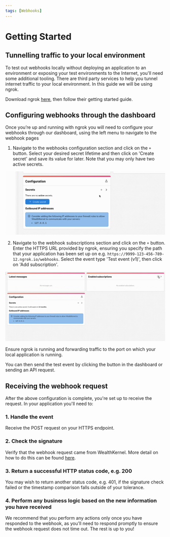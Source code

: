 ```yaml
---
tags: [Webhooks]
---
```


# Getting Started

## Tunnelling traffic to your local environment

To test out webhooks locally without deploying an application to an environment or exposing your test environments to the Internet, you'll need some additional tooling. There are third party services to help you tunnel internet traffic to your local environment. In this guide we will be using ngrok.

Download ngrok [here](https://ngrok.com/download), then follow their getting started guide.

## Configuring webhooks through the dashboard

Once you’re up and running with ngrok you will need to configure your webhooks through our dashboard, using the left menu to navigate to the webhook pages

1. Navigate to the webhooks configuration section and click on the `+` button. Select your desired secret lifetime and then click on 'Create secret' and save its value for later. Note that you may only have two active secrets.

  ![Generate a secret in the dashboard](../../assets/images/webhooks/Generate-Secret2.gif)

2. Navigate to the webhook subscriptions section and click on the `+` button. Enter the HTTPS URL provided by ngrok, ensuring you specify the path that your application has been set up on e.g. `https://9999-123-456-789-12.ngrok.io/webhooks`. Select the event type 'Test event (v1)', then click on 'Add subscription'.

  ![Create a webhook subscription](../../assets/images/webhooks/Create-Subscription2.gif)

Ensure ngrok is running and forwarding traffic to the port on which your local application is running.

You can then send the test event by clicking the button in the dashboard or sending an API request.

## Receiving the webhook request

After the above configuration is complete, you're set up to receive the request. In your application you'll need to:

### 1. Handle the event

Receive the POST request on your HTTPS endpoint.

### 2. Check the signature

Verify that the webhook request came from WealthKernel. More detail on how to do this can be found [here](./Secrets.md).

### 3. Return a successful HTTP status code, e.g. 200

You may wish to return another status code, e.g. 401, if the signature check failed or the timestamp comparison falls outside of your tolerance.

### 4. Perform any business logic based on the new information you have received

We recommend that you perform any actions only once you have responded to the webhook, as you'll need to respond promptly to ensure the webhook request does not time out. The rest is up to you!
